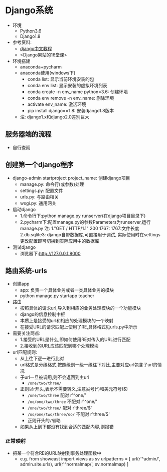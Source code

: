 # Django系统
- 环境
   - Python3.6
   - Django1.8
- 参考资料:
   - [django中文教程](https://yiyibooks.cn/xx/django_182/index.html)
   - <Django架站的16堂课>
- 环境搭建
   - anaconda+pycharm
   - anaconda使用(windows下)
      - conda list: 显示当前环境安装的包
      - conda env list: 显示安装的虚拟环境列表 
      - conda create -n env_name python=3.6: 创建环境
      - conda env remove -n env_name: 删除环境  
      - activate env_name: 激活环境
      - pip install django==1.8: 安装django1.8版本
   - 注: django1.x和django2.0差别巨大
## 服务器端的流程
- 自行查阅
## 创建第一个django程序
- django-admin startproject project_name: 创建django项目
   - manage.py: 命令行(或参数)处理
   - settings.py: 配置文件
   - urls.py: 与路由相关
   - wsgi.py: 通用网关
- 启动django
   - 1.命令行下:python manage.py runserver(在django项目目录下)
   - 2.pycharm下:配置manage.py的参数Parameters为runserver,运行manage.py
   注: 1."GET / HTTP/1.1" 200 1767:  1767:文件长度
       2.db.sqlite3: django自带数据库,可直接用于调试,
         实际使用时在settings更改配置即可切换到实际应用中的数据库
- 测试django
   - 浏览器下:http://127.0.0.1:8000
## 路由系统-urls
- 创建app
   - app: 负责一个具体业务或者一类具体业务的模块
   - python manage.py startapp teacher
- 路由
   - 按照具体的请求url,导入到相应的业务处理模块的一个功能模块
   - django的信息控制中枢
   - 本质上是接受的url和相应的处理模块的一个映射
   - 在接受URL的请求匹配上使用了RE,具体格式见urls.py中所示
- 需要关注两点:
   - 1.接受的URL是什么,即如何使用RE对传入的URL进行匹配
   - 2.接收到的URL应该匹配到哪个处理模块
- url匹配规则:
   - 从上往下逐一进行比对
   - url格式是分级格式,按照级别一级一级往下对比,主要对应url包含子url的情况
   - 子url一旦被调用,则不会返回到主url
      - `/one/two/three/`
   - 正则以r开头,表示不需要转义,注意尖号(^)和美元符号($)
      - `/one/two/three` 配对 r'^one/'
      - `/oo/one/two/three` 不配对 r'^one/'
      - `/one/two/three/` 配对 r'three/$'
      - `/oo/one/two/three/oo/` 不配对 r'three/$' 
      - 正则开头的`/`省略
   - 如果从上到下都没有找到合适的匹配内容,则报错
### 正常映射       
- 把某一个符合RE的URL映射到事务处理函数中
   - e.g.
   from showeast import views as sv
   urlpatterns = [
        url(r'^admin/', admin.site.urls),
        url(r'^normalmap/', sv.normalmap)
   ]